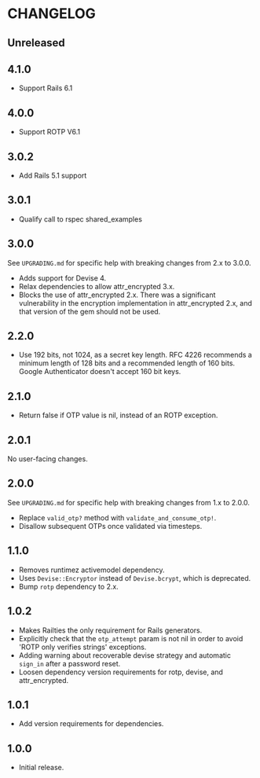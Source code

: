 # CHANGELOG

## Unreleased

## 4.1.0
- Support Rails 6.1

## 4.0.0
- Support ROTP V6.1

## 3.0.2
- Add Rails 5.1 support

## 3.0.1
- Qualify call to rspec shared_examples

## 3.0.0
See `UPGRADING.md` for specific help with breaking changes from 2.x to 3.0.0.

- Adds support for Devise 4.
- Relax dependencies to allow attr_encrypted 3.x.
- Blocks the use of attr_encrypted 2.x. There was a significant vulnerability in the encryption implementation in attr_encrypted 2.x, and that version of the gem should not be used.

## 2.2.0
- Use 192 bits, not 1024, as a secret key length. RFC 4226 recommends a minimum length of 128 bits and a recommended length of 160 bits. Google Authenticator doesn't accept 160 bit keys.

## 2.1.0
- Return false if OTP value is nil, instead of an ROTP exception.

## 2.0.1
No user-facing changes.

## 2.0.0
See `UPGRADING.md` for specific help with breaking changes from 1.x to 2.0.0.

- Replace `valid_otp?` method with `validate_and_consume_otp!`.
- Disallow subsequent OTPs once validated via timesteps.

## 1.1.0
- Removes runtimez activemodel dependency.
- Uses `Devise::Encryptor` instead of `Devise.bcrypt`, which is deprecated.
- Bump `rotp` dependency to 2.x.

## 1.0.2
- Makes Railties the only requirement for Rails generators.
- Explicitly check that the `otp_attempt` param is not nil in order to avoid 'ROTP only verifies strings' exceptions.
- Adding warning about recoverable devise strategy and automatic `sign_in` after a password reset.
- Loosen dependency version requirements for rotp, devise, and attr_encrypted.

## 1.0.1
- Add version requirements for dependencies.

## 1.0.0
- Initial release.
